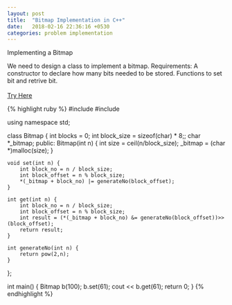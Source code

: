 ```yaml
---
layout: post
title:  "Bitmap Implementation in C++"
date:   2018-02-16 22:36:16 +0530
categories: problem implementation
---
```

Implementing a Bitmap

We need to design a class to implement a bitmap. 
Requirements: 
   A constructor to declare how many bits needed to be stored. 
   Functions to set bit and retrive bit. 
<br/>
<br/>
<a href = "https://www.onlinegdb.com/rJqWqY4Df" target="_blank">Try Here</a>
 
{% highlight ruby %}
#include <iostream>
#include <cmath>

using namespace std;

class Bitmap
{
    int blocks = 0;
    int block_size = sizeof(char) * 8;;
    char *_bitmap;
public:
    Bitmap(int n) {
        int size = ceil(n/block_size);
        _bitmap = (char *)malloc(size);
    }
    
    void set(int n) {
        int block_no = n / block_size;
        int block_offset = n % block_size;
        *(_bitmap + block_no) |= generateNo(block_offset);
    }
    
    int get(int n) {
        int block_no = n / block_size;
        int block_offset = n % block_size;
        int result = (*(_bitmap + block_no) &= generateNo(block_offset))>>(block_offset);
        return result;
    }
    
    int generateNo(int n) {
        return pow(2,n);
    }
};

int main()
{
    Bitmap b(100);
    b.set(61);
    cout << b.get(61);
    return 0;
}
{% endhighlight %}

[jekyll-docs]: https://jekyllrb.com/docs/home
[jekyll-gh]:   https://github.com/jekyll/jekyll
[jekyll-talk]: https://talk.jekyllrb.com/
